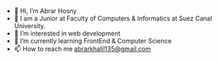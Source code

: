 - 👋 Hi, I’m Abrar Hosny
- 🔭 I am a Junior at Faculty of Computers & Informatics at Suez Canal University.
- 👀 I’m interested in web development 
- 🌱 I’m currently learning FrontEnd & Computer Science
- 📫 How to reach me abrarkhalil135@gmail.com

<!---
AbrarKhalil26/AbrarKhalil26 is a ✨ special ✨ repository because its `README.md` (this file) appears on your GitHub profile.
You can click the Preview link to take a look at your changes.
--->
